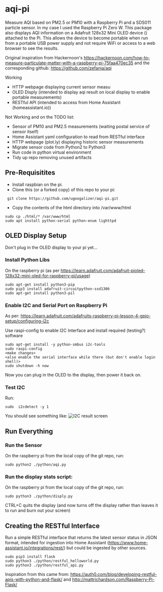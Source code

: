 # aqi-pi
Measure AQI based on PM2.5 or PM10 with a Raspberry Pi and a SDS011 particle sensor.  In my case I used the Raspberry Pi Zero W.
This package also  displays AQI information on a Adafruit 128x32 Mini OLED device () attached to the Pi. This allows the device to become portable when run from a portable USB power supply and not require WiFi or access to a web browser to see the results.

Original inspiration from Hackernoon's https://hackernoon.com/how-to-measure-particulate-matter-with-a-raspberry-pi-75faa470ec35 and the corresponding github: https://github.com/zefanja/aqi

Working
* HTTP webpage displaying current sensor measu
* OLED Disply (intended to display aqi result on local display to enable portable measurements)
* RESTful API (intended to access from Home Assistant (homeassistant.io))

Not Working and on the TODO list: 
* Sensor of PM10 and PM2.5 measurements (waiting postal service of sensor itself)
* Home Assistant yaml configuration to read from RESTful interface
* HTTP webpage (plot.ly) displaying historic sensor measurements
* Migrate sensor code from Python2 to Python3
* Run code in python virtual environment
* Tidy up repo removing unused artifacts



## Pre-Requisitites

* Install raspbian on the pi.
* Clone this (or a forked copy) of this repo to your pi: 
```
 git clone https://github.com/ugoogalizer/aqi-pi.git
```
* Copy the contents of the html directory into /var/www/html
```
sudo cp ./html/* /var/www/html
sudo apt install python-serial python-enum lighttpd
```

## OLED Display Setup

Don't plug in the OLED display to your pi yet...

### Install Python Libs
On the raspberry pi (as per https://learn.adafruit.com/adafruit-pioled-128x32-mini-oled-for-raspberry-pi/usage)
```
sudo apt-get install python3-pip
sudo pip3 install adafruit-circuitpython-ssd1306
sudo apt-get install python3-pil
```

### Enable I2C and Serial Port on Raspberry Pi
As per: https://learn.adafruit.com/adafruits-raspberry-pi-lesson-4-gpio-setup/configuring-i2c

Use raspi-config to enable I2C Interface and install required (testing?) software

```
sudo apt-get install -y python-smbus i2c-tools
sudo raspi-config
<make changes>
<also enable the serial interface while there (but don't enable login shell)>
sudo shutdown -h now
```

Now you can plug in the OLED to the display, then power it back on.

### Test I2C

Run: 
```
sudo  i2cdetect -y 1
```
You should see something like: 
![I2C result screen](https://cdn-learn.adafruit.com/assets/assets/000/074/057/medium800/adafruit_products_i2c.png?1554480832)

## Run Everything

### Run the Sensor

On the raspberry pi from the local copy of the git repo, run: 

```
sudo python2 ./python/aqi.py
```

### Run the display stats script: 

On the raspberry pi from the local copy of the git repo, run: 
```
sudo python3 ./python/disply.py
```
CTRL+C quits the display (and now turns off the display rather than leaves it to run and burn out your screen)

## Creating the RESTful Interface

Run a simple RESTful interface that returns the latest sensor status in JSON format, intended for ingestion into Home Assistant (https://www.home-assistant.io/integrations/rest/) but could be ingested by other sources.


```
sudo pip3 install flask
sudo python3 ./python/restful_helloworld.py
sudo python3 ./python/restful_api.py
```

Inspiration from this came from: https://auth0.com/blog/developing-restful-apis-with-python-and-flask/ and http://mattrichardson.com/Raspberry-Pi-Flask/
